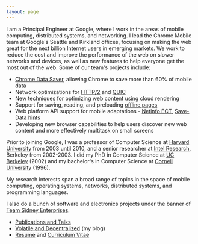 ```yaml
---
layout: page
---
```

I am a Principal Engineer at Google, where I work in the areas of mobile
computing, distributed systems, and networking. I lead the Chrome Mobile team at Google's Seattle
and Kirkland offices, focusing on making the web great for the next billion Internet
users in emerging markets. We work to reduce the cost and improve the performance of the web
on slower networks and devices, as well as new features to help everyone get the most out of
the web. Some of our team's projects include:

* [Chrome Data Saver](/papers/flywheel-nsdi15.pdf), allowing Chrome to save more than 60% of mobile data
* Network optimizations for [HTTP/2](https://http2.github.io/) and [QUIC](https://www.chromium.org/quic)
* New techniques for optimizing web content using cloud rendering
* Support for saving, reading, and preloading [offline pages](https://support.google.com/chrome/answer/7343019?co=GENIE.Platform%3DAndroid&hl=en)
* Web platform API support for mobile adaptations - [Netinfo ECT](https://wicg.github.io/netinfo/#effective-connection-types), [Save-Data hints](https://developers.google.com/web/updates/2016/02/save-data)
* Developing new browser capabilities to help users discover new web content and more effectively multitask on small screens

Prior to joining Google, I was a professor of Computer Science at
[Harvard University](https://www.seas.harvard.edu/computer-science) from
2003 until 2010, and a senior researcher at
[Intel Research](http://www.intel.com/content/www/us/en/research/intel-research.html), Berkeley
from 2002-2003. I did my PhD in Computer Science at [UC Berkeley](http://www.cs.berkeley.edu/) (2002)
and my bachelor's in Computer Science at [Cornell University](https://www.cs.cornell.edu/) (1996).

My research interests span a broad range of topics in the space of mobile computing,
operating systems, networks, distributed systems, and programming languages.

I also do a bunch of software and electronics projects under the banner of [Team Sidney Enterprises](https://teamsidney.com).

* [Publications and Talks](pubs)
* [Volatile and Decentralized](http://matt-welsh.blogspot.com/) (my blog)
* [Resume](/mattwelsh-resume.pdf) and [Curriculum Vitae](/mattwelsh-cv.pdf)
